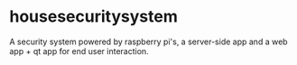 # housesecuritysystem
A security system powered by raspberry pi's, a server-side app and a web app + qt app for end user interaction.
